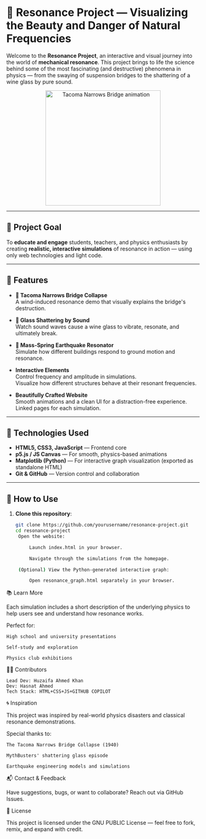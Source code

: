 # 🌉 Resonance Project — Visualizing the Beauty and Danger of Natural Frequencies

Welcome to the **Resonance Project**, an interactive and visual journey into the world of **mechanical resonance**. This project brings to life the science behind some of the most fascinating (and destructive) phenomena in physics — from the swaying of suspension bridges to the shattering of a wine glass by pure sound.

<p align="center">
  <img src="https://upload.wikimedia.org/wikipedia/commons/3/3e/Tacoma_Narrows_Bridge_collapse_animation.gif" width="300" alt="Tacoma Narrows Bridge animation" />
</p>

---

## 🎯 Project Goal

To **educate and engage** students, teachers, and physics enthusiasts by creating **realistic, interactive simulations** of resonance in action — using only web technologies and light code.

---

## 🌟 Features

- **🌉 Tacoma Narrows Bridge Collapse**  
  A wind-induced resonance demo that visually explains the bridge's destruction.

- **🎵 Glass Shattering by Sound**  
  Watch sound waves cause a wine glass to vibrate, resonate, and ultimately break.

- **🧱 Mass-Spring Earthquake Resonator**  
  Simulate how different buildings respond to ground motion and resonance.

- **Interactive Elements**  
  Control frequency and amplitude in simulations.  
  Visualize how different structures behave at their resonant frequencies.

- **Beautifully Crafted Website**  
  Smooth animations and a clean UI for a distraction-free experience.  
  Linked pages for each simulation.

---

## 🧪 Technologies Used

- **HTML5, CSS3, JavaScript** — Frontend core  
- **p5.js / JS Canvas** — For smooth, physics-based animations  
- **Matplotlib (Python)** — For interactive graph visualization (exported as standalone HTML)  
- **Git & GitHub** — Version control and collaboration

---

## 🚀 How to Use

1. **Clone this repository**:
   ```bash
   git clone https://github.com/yourusername/resonance-project.git
   cd resonance-project
    Open the website:

        Launch index.html in your browser.

        Navigate through the simulations from the homepage.

    (Optional) View the Python-generated interactive graph:

        Open resonance_graph.html separately in your browser.

📚 Learn More

Each simulation includes a short description of the underlying physics to help users see and understand how resonance works.

Perfect for:

    High school and university presentations

    Self-study and exploration

    Physics club exhibitions

🧑‍💻 Contributors

    Lead Dev: Huzaifa Ahmed Khan
    Dev: Hasnat Ahmed 
    Tech Stack: HTML+CSS+JS+GITHUB COPILOT

🌀 Inspiration

This project was inspired by real-world physics disasters and classical resonance demonstrations.

Special thanks to:

    The Tacoma Narrows Bridge Collapse (1940)

    MythBusters' shattering glass episode

    Earthquake engineering models and simulations

📬 Contact & Feedback

Have suggestions, bugs, or want to collaborate?
Reach out via GitHub Issues.

📄 License

This project is licensed under the GNU PUBLIC License — feel free to fork, remix, and expand with credit.
